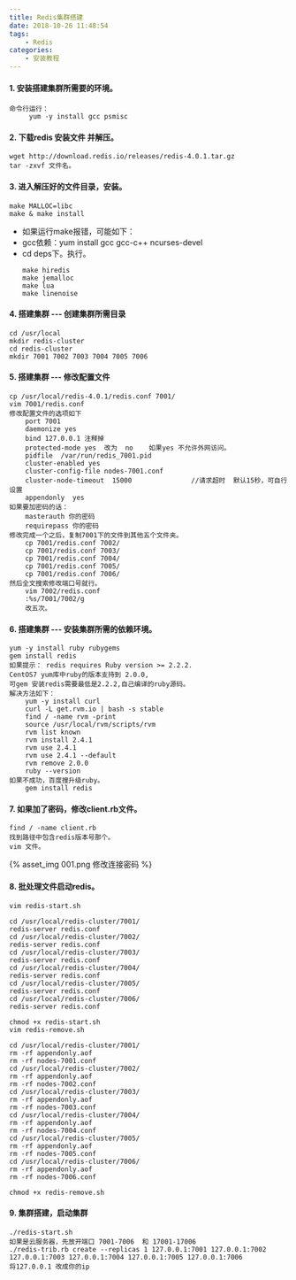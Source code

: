 ```yaml
---
title: Redis集群搭建
date: 2018-10-26 11:48:54
tags:
    - Redis
categories:
    - 安装教程
---
```


#### 1. 安装搭建集群所需要的环境。
    命令行运行：
         yum -y install gcc psmisc

#### 2. 下载redis 安装文件 并解压。
    wget http://download.redis.io/releases/redis-4.0.1.tar.gz
    tar -zxvf 文件名。

#### 3. 进入解压好的文件目录，安装。
    make MALLOC=libc
    make & make install
* 如果运行make报错，可能如下：
* gcc依赖：yum install gcc gcc-c++ ncurses-devel
* cd deps下。执行。
    ```shell
    make hiredis
    make jemalloc
    make lua
    make linenoise
    ```

#### 4. 搭建集群 --- 创建集群所需目录
    cd /usr/local
    mkdir redis-cluster
    cd redis-cluster
    mkdir 7001 7002 7003 7004 7005 7006

#### 5. 搭建集群 --- 修改配置文件
    cp /usr/local/redis-4.0.1/redis.conf 7001/
    vim 7001/redis.conf
    修改配置文件的选项如下
        port 7001
        daemonize yes
        bind 127.0.0.1 注释掉
        protected-mode yes  改为  no    如果yes 不允许外网访问。
        pidfile  /var/run/redis_7001.pid
        cluster-enabled yes
        cluster-config-file nodes-7001.conf
        cluster-node-timeout  15000               //请求超时  默认15秒，可自行设置
        appendonly  yes
    如果要加密码的话：
        masterauth 你的密码
        requirepass 你的密码
    修改完成一个之后，复制7001下的文件到其他五个文件夹。
        cp 7001/redis.conf 7002/
        cp 7001/redis.conf 7003/
        cp 7001/redis.conf 7004/
        cp 7001/redis.conf 7005/
        cp 7001/redis.conf 7006/
    然后全文搜索修改端口号就行。
        vim 7002/redis.conf
        :%s/7001/7002/g
        改五次。

#### 6. 搭建集群 --- 安装集群所需的依赖环境。
    yum -y install ruby rubygems
    gem install redis
    如果提示： redis requires Ruby version >= 2.2.2.
    CentOS7 yum库中ruby的版本支持到 2.0.0,
    可gem 安装redis需要最低是2.2.2,自己编译的ruby源码。
    解决方法如下：
        yum -y install curl
        curl -L get.rvm.io | bash -s stable
        find / -name rvm -print
        source /usr/local/rvm/scripts/rvm
        rvm list known
        rvm install 2.4.1
        rvm use 2.4.1
        rvm use 2.4.1 --default
        rvm remove 2.0.0
        ruby --version
    如果不成功，百度搜升级ruby。
        gem install redis

#### 7. 如果加了密码，修改client.rb文件。
    find / -name client.rb
    找到路径中包含redis版本号那个。
    vim 文件。
{% asset_img 001.png 修改连接密码 %}

#### 8. 批处理文件启动redis。
    vim redis-start.sh
```shell
cd /usr/local/redis-cluster/7001/
redis-server redis.conf
cd /usr/local/redis-cluster/7002/
redis-server redis.conf
cd /usr/local/redis-cluster/7003/
redis-server redis.conf
cd /usr/local/redis-cluster/7004/
redis-server redis.conf
cd /usr/local/redis-cluster/7005/
redis-server redis.conf
cd /usr/local/redis-cluster/7006/
redis-server redis.conf
```
    chmod +x redis-start.sh
    vim redis-remove.sh
```shell
cd /usr/local/redis-cluster/7001/
rm -rf appendonly.aof
rm -rf nodes-7001.conf
cd /usr/local/redis-cluster/7002/
rm -rf appendonly.aof
rm -rf nodes-7002.conf
cd /usr/local/redis-cluster/7003/
rm -rf appendonly.aof
rm -rf nodes-7003.conf
cd /usr/local/redis-cluster/7004/
rm -rf appendonly.aof
rm -rf nodes-7004.conf
cd /usr/local/redis-cluster/7005/
rm -rf appendonly.aof
rm -rf nodes-7005.conf
cd /usr/local/redis-cluster/7006/
rm -rf appendonly.aof
rm -rf nodes-7006.conf
```
    chmod +x redis-remove.sh

#### 9. 集群搭建，启动集群
    ./redis-start.sh
    如果是云服务器，先放开端口 7001-7006  和 17001-17006
    ./redis-trib.rb create --replicas 1 127.0.0.1:7001 127.0.0.1:7002 127.0.0.1:7003 127.0.0.1:7004 127.0.0.1:7005 127.0.0.1:7006
    将127.0.0.1 改成你的ip




